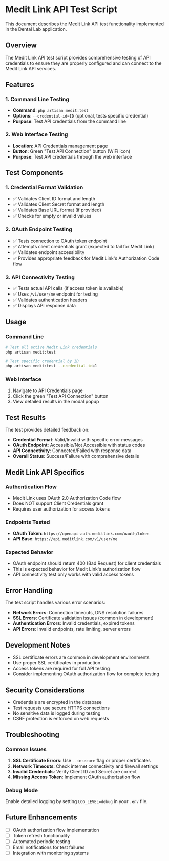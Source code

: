 # Medit Link API Test Script

This document describes the Medit Link API test functionality implemented in the Dental Lab application.

## Overview

The Medit Link API test script provides comprehensive testing of API credentials to ensure they are properly configured and can connect to the Medit Link API services.

## Features

### 1. Command Line Testing
- **Command**: `php artisan medit:test`
- **Options**: `--credential-id=ID` (optional, tests specific credential)
- **Purpose**: Test API credentials from the command line

### 2. Web Interface Testing
- **Location**: API Credentials management page
- **Button**: Green "Test API Connection" button (WiFi icon)
- **Purpose**: Test API credentials through the web interface

## Test Components

### 1. Credential Format Validation
- ✅ Validates Client ID format and length
- ✅ Validates Client Secret format and length  
- ✅ Validates Base URL format (if provided)
- ✅ Checks for empty or invalid values

### 2. OAuth Endpoint Testing
- ✅ Tests connection to OAuth token endpoint
- ✅ Attempts client credentials grant (expected to fail for Medit Link)
- ✅ Validates endpoint accessibility
- ✅ Provides appropriate feedback for Medit Link's Authorization Code flow

### 3. API Connectivity Testing
- ✅ Tests actual API calls (if access token is available)
- ✅ Uses `/v1/user/me` endpoint for testing
- ✅ Validates authentication headers
- ✅ Displays API response data

## Usage

### Command Line
```bash
# Test all active Medit Link credentials
php artisan medit:test

# Test specific credential by ID
php artisan medit:test --credential-id=1
```

### Web Interface
1. Navigate to API Credentials page
2. Click the green "Test API Connection" button
3. View detailed results in the modal popup

## Test Results

The test provides detailed feedback on:

- **Credential Format**: Valid/Invalid with specific error messages
- **OAuth Endpoint**: Accessible/Not Accessible with status codes
- **API Connectivity**: Connected/Failed with response data
- **Overall Status**: Success/Failure with comprehensive details

## Medit Link API Specifics

### Authentication Flow
- Medit Link uses OAuth 2.0 Authorization Code flow
- Does NOT support Client Credentials grant
- Requires user authorization for access tokens

### Endpoints Tested
- **OAuth Token**: `https://openapi-auth.meditlink.com/oauth/token`
- **API Base**: `https://api.meditlink.com/v1/user/me`

### Expected Behavior
- OAuth endpoint should return 400 (Bad Request) for client credentials
- This is expected behavior for Medit Link's authorization flow
- API connectivity test only works with valid access tokens

## Error Handling

The test script handles various error scenarios:

- **Network Errors**: Connection timeouts, DNS resolution failures
- **SSL Errors**: Certificate validation issues (common in development)
- **Authentication Errors**: Invalid credentials, expired tokens
- **API Errors**: Invalid endpoints, rate limiting, server errors

## Development Notes

- SSL certificate errors are common in development environments
- Use proper SSL certificates in production
- Access tokens are required for full API testing
- Consider implementing OAuth authorization flow for complete testing

## Security Considerations

- Credentials are encrypted in the database
- Test requests use secure HTTPS connections
- No sensitive data is logged during testing
- CSRF protection is enforced on web requests

## Troubleshooting

### Common Issues
1. **SSL Certificate Errors**: Use `--insecure` flag or proper certificates
2. **Network Timeouts**: Check internet connectivity and firewall settings
3. **Invalid Credentials**: Verify Client ID and Secret are correct
4. **Missing Access Token**: Implement OAuth authorization flow

### Debug Mode
Enable detailed logging by setting `LOG_LEVEL=debug` in your `.env` file.

## Future Enhancements

- [ ] OAuth authorization flow implementation
- [ ] Token refresh functionality
- [ ] Automated periodic testing
- [ ] Email notifications for test failures
- [ ] Integration with monitoring systems
